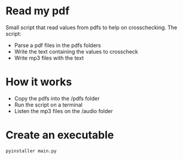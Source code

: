 # Read my pdf
Small script that read values from pdfs to help on crosschecking. The script:
* Parse a pdf files in the pdfs folders
* Write the text containing the values to crosscheck
* Write mp3 files with the text

# How it works
* Copy the pdfs into the /pdfs folder
* Run the script on a terminal
* Listen the mp3 files on the /audio folder

# Create an executable
```bash
pyinstaller main.py
```